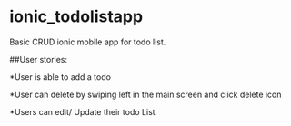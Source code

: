 # ionic_todolistapp

Basic CRUD ionic mobile app for todo list.

##User stories:

*User is able to add a todo

*User can delete by swiping left in the main screen and click delete icon

*Users can edit/ Update their todo List
 
